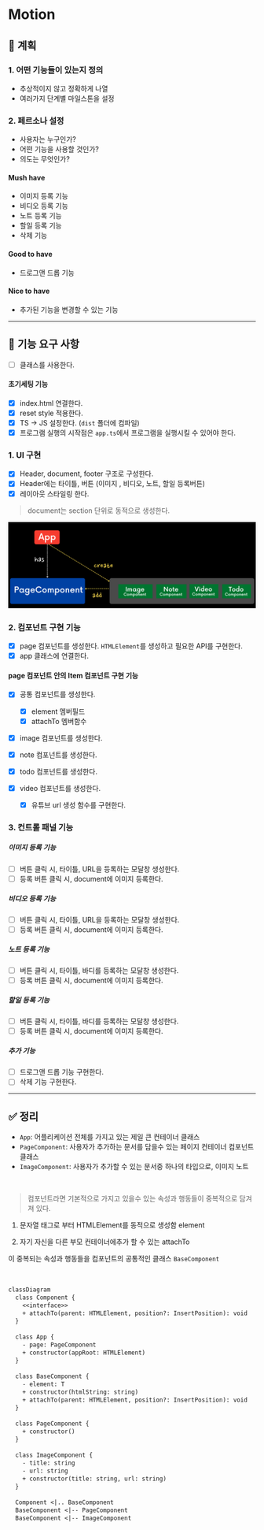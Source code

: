 # Motion

## 📌 계획

### 1. 어떤 기능들이 있는지 정의

- 추상적이지 않고 정확하게 나열
- 여러가지 단계별 마일스톤을 설정

### 2. 페르소나 설정

- 사용자는 누구인가?
- 어떤 기능을 사용할 것인가?
- 의도는 무엇인가?

#### Mush have

- 이미지 등록 기능
- 비디오 등록 기능
- 노트 등록 기능
- 할일 등록 기능
- 삭제 기능

#### Good to have

- 드로그앤 드롭 기능

#### Nice to have

- 추가된 기능을 변경할 수 있는 기능

---

## 🚀 기능 요구 사항

- [ ] 클래스를 사용한다.

#### 초기세팅 기능

- [x] index.html 연결한다.
- [x] reset style 적용한다.
- [x] TS → JS 설정한다. (`dist` 폴더에 컴파일)
- [x] 프로그램 실행의 시작점은 `app.ts`에서 프로그램을 실행시킬 수 있어야 한다.

### 1. UI 구현

- [x] Header, document, footer 구조로 구성한다.
- [x] Header에는 타이틀, 버튼 (이미지 , 비디오, 노트, 할일 등록버튼)
- [x] 레이아웃 스타일링 한다.

> document는 section 단위로 동적으로 생성한다.

<img src="./assets/component_constructor.png" />

### 2. 컴포넌트 구현 기능

- [x] page 컴포넌트를 생성한다. `HTMLElement`를 생성하고 필요한 API를 구현한다.
- [x] app 클래스에 연결한다.

#### page 컴포넌트 안의 Item 컴포넌트 구현 기능

- [x] 공통 컴포넌트를 생성한다.

  - [x] element 멤버필드
  - [x] attachTo 멤버함수

- [x] image 컴포넌트를 생성한다.
- [x] note 컴포넌트를 생성한다.
- [x] todo 컴포넌트를 생성한다.
- [x] video 컴포넌트를 생성한다.
  - [x] 유튜브 url 생성 함수를 구현한다.

### 3. 컨트롤 패널 기능

##### 이미지 등록 기능

- [ ] 버튼 클릭 시, 타이틀, URL을 등록하는 모달창 생성한다.
- [ ] 등록 버튼 클릭 시, document에 이미지 등록한다.

##### 비디오 등록 기능

- [ ] 버튼 클릭 시, 타이틀, URL을 등록하는 모달창 생성한다.
- [ ] 등록 버튼 클릭 시, document에 이미지 등록한다.

##### 노트 등록 기능

- [ ] 버튼 클릭 시, 타이틀, 바디를 등록하는 모달창 생성한다.
- [ ] 등록 버튼 클릭 시, document에 이미지 등록한다.

##### 할일 등록 기능

- [ ] 버튼 클릭 시, 타이틀, 바디를 등록하는 모달창 생성한다.
- [ ] 등록 버튼 클릭 시, document에 이미지 등록한다.

##### 추가 기능

- [ ] 드로그앤 드롭 기능 구현한다.
- [ ] 삭제 기능 구현한다.

---

## ✅ 정리

- `App`: 어플리케이션 전체를 가지고 있는 제일 큰 컨테이너 클래스
- `PageComponent`: 사용자가 추가하는 문서를 담을수 있는 페이지 컨테이너 컴포넌트 클래스
- `ImageComponent`: 사용자가 추가할 수 있는 문서중 하나의 타입으로, 이미지 노트

<br>

> 컴포넌트라면 기본적으로 가지고 있을수 있는 속성과 행동들이 중복적으로 담겨져 있다.

1.  문자열 태그로 부터 HTMLElement를 동적으로 생성함 element

2.  자기 자신을 다른 부모 컨테이너에추가 할 수 있는 attachTo

이 중복되는 속성과 행동들을 컴포넌트의 공통적인 클래스 `BaseComponent`

<br>

```mermaid
classDiagram
  class Component {
    <<interface>>
    + attachTo(parent: HTMLElement, position?: InsertPosition): void
  }

  class App {
    - page: PageComponent
    + constructor(appRoot: HTMLElement)
  }

  class BaseComponent {
    - element: T
    + constructor(htmlString: string)
    + attachTo(parent: HTMLElement, position?: InsertPosition): void
  }

  class PageComponent {
    + constructor()
  }

  class ImageComponent {
    - title: string
    - url: string
    + constructor(title: string, url: string)
  }

  Component <|.. BaseComponent
  BaseComponent <|-- PageComponent
  BaseComponent <|-- ImageComponent

```
